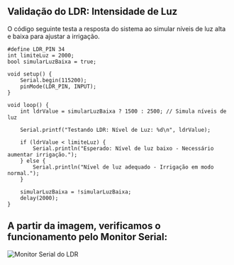 ## Validação do LDR: Intensidade de Luz
O código seguinte testa a resposta do sistema ao simular níveis de luz alta e baixa para ajustar a irrigação.
```
#define LDR_PIN 34
int limiteLuz = 2000;
bool simularLuzBaixa = true;

void setup() {
    Serial.begin(115200);
    pinMode(LDR_PIN, INPUT);
}

void loop() {
    int ldrValue = simularLuzBaixa ? 1500 : 2500; // Simula níveis de luz

    Serial.printf("Testando LDR: Nível de Luz: %d\n", ldrValue);

    if (ldrValue < limiteLuz) {
        Serial.println("Esperado: Nível de luz baixo - Necessário aumentar irrigação.");
    } else {
        Serial.println("Nível de luz adequado - Irrigação em modo normal.");
    }

    simularLuzBaixa = !simularLuzBaixa;
    delay(2000);
}
```
## A partir da imagem, verificamos o funcionamento pelo Monitor Serial:
![Monitor Serial do LDR](../assets/Validaçaoldr.png)

